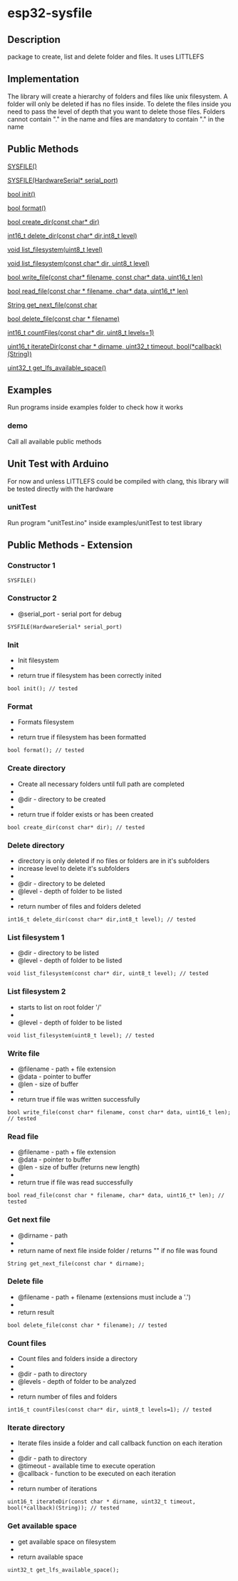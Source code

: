 # esp32-sysfile

## Description
package to create, list and delete folder and files. It uses LITTLEFS

## Implementation
The library will create a hierarchy of folders and files like unix filesystem.
A folder will only be deleted if has no files inside. To delete the files inside you need to
pass the level of depth that you want to delete those files.
Folders cannot contain "." in the name and files are mandatory to contain "." in the name

## Public Methods

[SYSFILE()](#Constructor-1)

[SYSFILE(HardwareSerial* serial_port)](#Constructor-2)

[bool init()](#Init)

[bool format()](#Format)

[bool create_dir(const char* dir)](#Create-directory)

[int16_t delete_dir(const char* dir,int8_t level)](#Delete-directory)

[void list_filesystem(uint8_t level)](#List-filesystem-1)

[void list_filesystem(const char* dir, uint8_t level)](#List-filesystem-2)

[bool write_file(const char* filename, const char* data, uint16_t len)](#Write-file)

[bool read_file(const char * filename, char* data, uint16_t* len)](#Read-file)

[String get_next_file(const char ](#Get-next-file)

[bool delete_file(const char * filename)](#Delete-file)

[int16_t countFiles(const char* dir, uint8_t levels=1)](#Count-files)

[uint16_t iterateDir(const char * dirname, uint32_t timeout, bool(*callback)(String))](#Iterate-directory)

[uint32_t get_lfs_available_space()](#Get-available-space)

## Examples
  Run programs inside examples folder to check how it works
### demo
  Call all available public methods

## Unit Test with Arduino
  For now and unless LITTLEFS could be compiled with clang, this library will be tested directly with the hardware
### unitTest
  Run program "unitTest.ino" inside examples/unitTest to test library

## Public Methods - Extension

### Constructor 1
```
SYSFILE()
```

### Constructor 2

* @serial_port - serial port for debug
```
SYSFILE(HardwareSerial* serial_port)
```


### Init
* Init filesystem
*
* return true if filesystem has been correctly inited
```
bool init(); // tested
```

### Format
* Formats filesystem
*
* return true if filesystem has been formatted
```
bool format(); // tested
```

### Create directory
* Create all necessary folders until full path are completed
*
* @dir - directory to be created
*
* return true if folder exists or has been created
```
bool create_dir(const char* dir); // tested
```

### Delete directory
* directory is only deleted if no files or folders are in it's subfolders
* increase level to delete it's subfolders
*
* @dir - directory to be deleted
* @level - depth of folder to be listed
*
* return number of files and folders deleted
```
int16_t delete_dir(const char* dir,int8_t level); // tested
```

### List filesystem 1
* @dir - directory to be listed
* @level - depth of folder to be listed
```
void list_filesystem(const char* dir, uint8_t level); // tested
```

### List filesystem 2
* starts to list on root folder '/'
*
* @level - depth of folder to be listed
```
void list_filesystem(uint8_t level); // tested
```

### Write file
* @filename - path +  file extension
* @data - pointer to buffer
* @len - size of buffer
*
* return true if file was written successfully
```
bool write_file(const char* filename, const char* data, uint16_t len); // tested
```

### Read file
* @filename - path +  file extension
* @data - pointer to buffer
* @len - size of buffer (returns new length)
*
* return true if file was read successfully
```
bool read_file(const char * filename, char* data, uint16_t* len); // tested
```

### Get next file
* @dirname - path
*
* return name of next file inside folder / returns "" if no file was found
```
String get_next_file(const char * dirname);
```

### Delete file
* @filename - path + filename (extensions must include a '.')
*
* return result
```
bool delete_file(const char * filename); // tested
```

### Count files
* Count files and folders inside a directory
*
* @dir - path to directory
* @levels - depth of folder to be analyzed
*
* return number of files and folders
```
int16_t countFiles(const char* dir, uint8_t levels=1); // tested
```

### Iterate directory
* Iterate files inside a folder and call callback function on each iteration
*
* @dir - path to directory
* @timeout - available time to execute operation
* @callback - function to be executed on each iteration
*
* return number of iterations
```
uint16_t iterateDir(const char * dirname, uint32_t timeout, bool(*callback)(String)); // tested
```

### Get available space
* get available space on filesystem
*
* return available space
```
uint32_t get_lfs_available_space();
```
